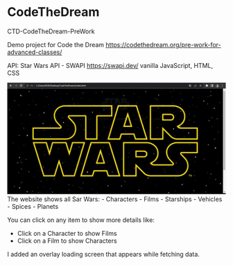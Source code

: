 # CodeTheDream
CTD-CodeTheDream-PreWork

Demo project for Code the Dream
https://codethedream.org/pre-work-for-advanced-classes/


API: Star Wars API - SWAPI https://swapi.dev/
vanilla JavaScript, HTML, CSS

<img src='TammamAlwafaiCTD.gif'>
The website shows all Sar Wars:
- Characters
- Films
- Starships
- Vehicles
- Spices
- Planets

You can click on any item to show more details like:
- Click on a Character to show Films
- Click on a Film to show Characters

I added an overlay loading screen that appears while fetching data.

